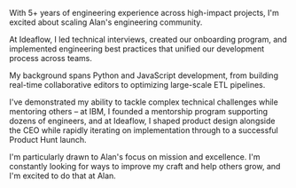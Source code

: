 With 5+ years of engineering experience across high-impact projects, I'm excited about scaling Alan's engineering community. 

At Ideaflow, I led technical interviews, created our onboarding program, and implemented engineering best practices that unified our development process across teams. 

My background spans Python and JavaScript development, from building real-time collaborative editors to optimizing large-scale ETL pipelines. 

I've demonstrated my ability to tackle complex technical challenges while mentoring others – at IBM, I founded a mentorship program supporting dozens of engineers, and at Ideaflow, I shaped product design alongside the CEO while rapidly iterating on implementation through to a successful Product Hunt launch. 

I'm particularly drawn to Alan's focus on mission and excellence. I'm constantly looking for ways to improve my craft and help others grow, and I'm excited to do that at Alan.